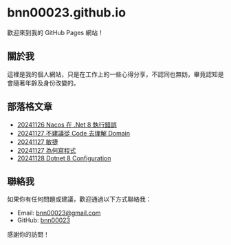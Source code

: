 # bnn00023.github.io

歡迎來到我的 GitHub Pages 網站！

## 關於我
這裡是我的個人網站，只是在工作上的一些心得分享，不認同也無妨，畢竟認知是會隨著年齡及身份改變的。

## 部落格文章
- [20241126 Nacos 在 .Net 8 執行錯誤](20241126Nacos在.Net8執行錯誤.md)
- [20241127 不建議從 Code 去理解 Domain](20241127不建議從Code去理解Domain.md)
- [20241127 敏捷](20241127敏捷.md)
- [20241127 為何寫程式](20241127為何寫程式.md)
- [20241128 Dotnet 8 Configuration](20241128Dotnet8Configuration.md)

## 聯絡我
如果你有任何問題或建議，歡迎通過以下方式聯絡我：
- Email: [bnn00023@gmail.com](bnn00023@gmail.com)
- GitHub: [bnn00023](https://github.com/bnn00023)

感謝你的訪問！